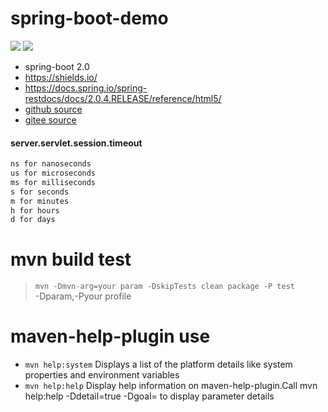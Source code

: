 # spring-boot-demo
![](https://img.shields.io/badge/springboot-2.1.13.RELEASE-blue.svg?color=blue&message=) ![](https://img.shields.io/badge/springrestdocs-2.0.4.RELEASE-blue.svg?color=blue&message=)
* spring-boot 2.0
* https://shields.io/
* https://docs.spring.io/spring-restdocs/docs/2.0.4.RELEASE/reference/html5/
* [github source](https://github.com/netbuffer/spring-boot-demo)
* [gitee source](https://gitee.com/netbuffer/spring-boot-demo)

#### server.servlet.session.timeout
```html
ns for nanoseconds
us for microseconds
ms for milliseconds
s for seconds
m for minutes
h for hours
d for days
```

# mvn build test
> `mvn -Dmvn-arg=your param -DskipTests clean package -P test`  
-Dparam,-Pyour profile

# maven-help-plugin use
* `mvn help:system` Displays a list of the platform details like system properties and environment variables
* `mvn help:help` Display help information on maven-help-plugin.Call mvn help:help -Ddetail=true -Dgoal=<goal-name> to display parameter details